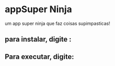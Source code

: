 # appSuper Ninja

um app super ninja que faz coisas supimpasticas!

## para instalar, digite :


## Para executar, digite:

